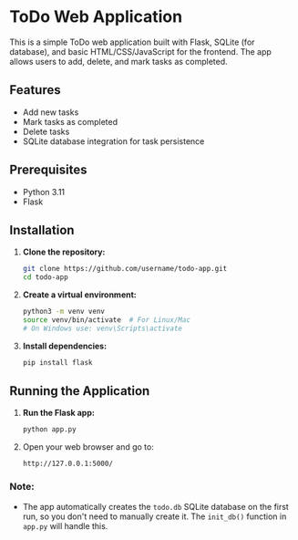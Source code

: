 # ToDo Web Application

This is a simple ToDo web application built with Flask, SQLite (for database), and basic HTML/CSS/JavaScript for the frontend. The app allows users to add, delete, and mark tasks as completed.

## Features
- Add new tasks
- Mark tasks as completed
- Delete tasks
- SQLite database integration for task persistence

## Prerequisites

- Python 3.11
- Flask

## Installation

1. **Clone the repository:**
   ```bash
   git clone https://github.com/username/todo-app.git
   cd todo-app
   ```

2. **Create a virtual environment:**
   ```bash
   python3 -m venv venv
   source venv/bin/activate  # For Linux/Mac
   # On Windows use: venv\Scripts\activate
   ```

3. **Install dependencies:**
   ```bash
   pip install flask
   ```

## Running the Application

1. **Run the Flask app:**
   ```bash
   python app.py
   ```

2. Open your web browser and go to:
   ```
   http://127.0.0.1:5000/
   ```

### Note:

- The app automatically creates the `todo.db` SQLite database on the first run, so you don't need to manually create it. The `init_db()` function in `app.py` will handle this.
